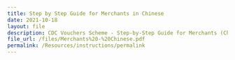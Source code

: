 ```yaml
---
title: Step by Step Guide for Merchants in Chinese
date: 2021-10-18
layout: file
description: CDC Vouchers Scheme - Step-by-Step Guide for Merchants (Chinese)
file_url: /files/Merchants%20-%20Chinese.pdf
permalink: /Resources/instructions/permalink
---
```



